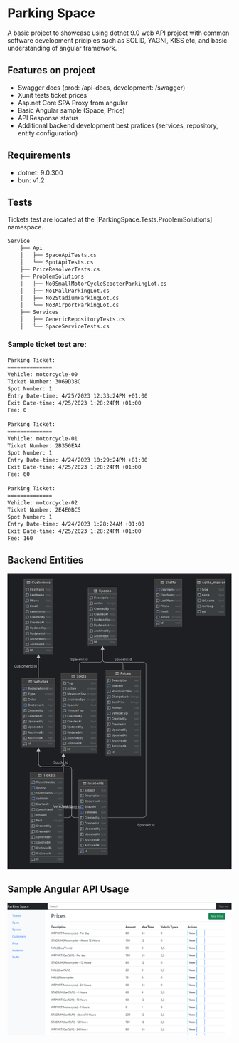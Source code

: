 # Parking Space

A basic project to showcase using dotnet 9.0 web API project with common software development priciples
such as SOLID, YAGNI, KISS etc, and basic understanding of angular framework.

## Features on project

- Swagger docs (prod: /api-docs, development: /swagger)
- Xunit tests ticket prices
- Asp.net Core SPA Proxy from angular
- Basic Angular sample (Space, Price)
- API Response status
- Additional backend development best pratices (services, repository, entity configuration)

## Requirements

- dotnet: 9.0.300
- bun: v1.2

## Tests

Tickets test are located at the [ParkingSpace.Tests.ProblemSolutions] namespace.

```
Service
    ├── Api
    │   ├── SpaceApiTests.cs
    │   └── SpotApiTests.cs
    ├── PriceResolverTests.cs
    ├── ProblemSolutions
    │   ├── No0SmallMotorCycleScooterParkingLot.cs
    │   ├── No1MallParkingLot.cs
    │   ├── No2StadiumParkingLot.cs
    │   └── No3AirportParkingLot.cs
    ├── Services
    │   ├── GenericRepositoryTests.cs
    │   └── SpaceServiceTests.cs
```

### Sample ticket test are:

```
Parking Ticket:
==============
Vehicle: motorcycle-00
Ticket Number: 3069D38C
Spot Number: 1
Entry Date-time: 4/25/2023 12:33:24PM +01:00
Exit Date-time: 4/25/2023 1:28:24PM +01:00
Fee: 0

Parking Ticket:
==============
Vehicle: motorcycle-01
Ticket Number: 2B350EA4
Spot Number: 1
Entry Date-time: 4/24/2023 10:29:24PM +01:00
Exit Date-time: 4/25/2023 1:28:24PM +01:00
Fee: 60

Parking Ticket:
==============
Vehicle: motorcycle-02
Ticket Number: 2E4E0BC5
Spot Number: 1
Entry Date-time: 4/24/2023 1:28:24AM +01:00
Exit Date-time: 4/25/2023 1:28:24PM +01:00
Fee: 160
```

## Backend Entities

![Entities](./docs/entities.png)

## Sample Angular API Usage

![Sample UI](./docs/angular.png)
